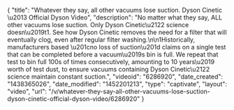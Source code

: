 {
    "title": "Whatever they say, all other vacuums lose suction. Dyson Cinetic \u2013 Official Dyson Video",
    "description": "No matter what they say, ALL other vacuums lose suction. Only Dyson Cinetic\u2122 science doesn\u2019t1. See how Dyson Cinetic removes the need for a filter that will eventually clog, even after regular filter washing.\n\n1Historically, manufacturers based \u201cno loss of suction\u201d claims on a single test that can be completed before a vacuum\u2019s bin is full. We repeat that test to bin full 100s of times consecutively, amounting to 10 years\u2019 worth of test dust, to ensure vacuums containing Dyson Cinetic\u2122 science maintain constant suction.",
    "videoid": "6286920",
    "date_created": "1438365026",
    "date_modified": "1452201213",
    "type": "captivate",
    "layout": "video",
    "url": "\/v\/whatever-they-say-all-other-vacuums-lose-suction-dyson-cinetic-official-dyson-video\/6286920"
}